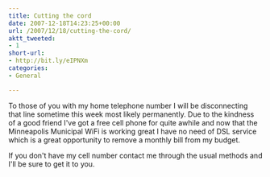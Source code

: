 ```yaml
---
title: Cutting the cord
date: 2007-12-18T14:23:25+00:00
url: /2007/12/18/cutting-the-cord/
aktt_tweeted:
- 1
short-url:
- http://bit.ly/eIPNXm
categories:
- General

---
```

<div class='microid-mailto+http:sha1:c29269cf56b73a276758647df7af41662d16de86'>

To those of you with my home telephone number I will be disconnecting that line sometime this week most likely permanently. Due to the kindness of a good friend I've got a free cell phone for quite awhile and now that the Minneapolis Municipal WiFi is working great I have no need of DSL service which is a great opportunity to remove a monthly bill from my budget.

If you don't have my cell number contact me through the usual methods and I'll be sure to get it to you.

